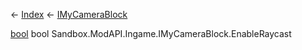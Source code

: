 ← [Index](Api-Index) ← [IMyCameraBlock](Sandbox.ModAPI.Ingame.IMyCameraBlock)

[bool](System.Boolean) bool Sandbox.ModAPI.Ingame.IMyCameraBlock.EnableRaycast
